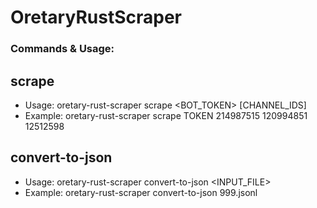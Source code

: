 # OretaryRustScraper

### Commands & Usage:

## scrape

- Usage: oretary-rust-scraper scrape <BOT_TOKEN> [CHANNEL_IDS]
- Example: oretary-rust-scraper scrape TOKEN 214987515 120994851 12512598

## convert-to-json

- Usage: oretary-rust-scraper convert-to-json <INPUT_FILE>
- Example: oretary-rust-scraper convert-to-json 999.jsonl
